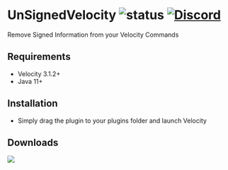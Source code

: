 # UnSignedVelocity ![status](https://img.shields.io/github/actions/workflow/status/4drian3d/UnSignedVelocity/gradle.yml?style=flat-square) [![Discord](https://img.shields.io/discord/899740810956910683?color=7289da&label=Discord)](https://discord.gg/5NMMzK5mAn)

Remove Signed Information from your Velocity Commands

## Requirements
- Velocity 3.1.2+
- Java 11+

## Installation
- Simply drag the plugin to your plugins folder and launch Velocity

## Downloads

[![](https://raw.githubusercontent.com/Prospector/badges/master/modrinth-badge-72h-padded.png)](https://modrinth.com/plugin/unsignedvelocity)